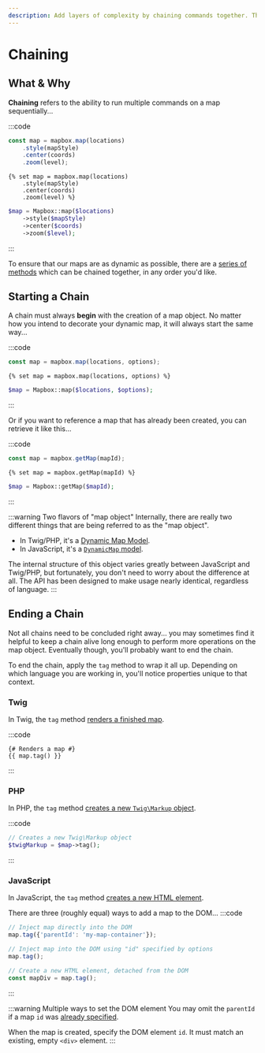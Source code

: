 ```yaml
---
description: Add layers of complexity by chaining commands together. The same set of chainable commands are nearly identical across JavaScript, Twig, and PHP.
---
```


# Chaining

## What & Why

**Chaining** refers to the ability to run multiple commands on a map sequentially...

:::code
```js
const map = mapbox.map(locations)
    .style(mapStyle)
    .center(coords)
    .zoom(level);
```
```twig
{% set map = mapbox.map(locations)
    .style(mapStyle)
    .center(coords)
    .zoom(level) %}
```
```php
$map = Mapbox::map($locations)
    ->style($mapStyle)
    ->center($coords)
    ->zoom($level);
```
:::

To ensure that our maps are as dynamic as possible, there are a [series of methods](/dynamic-maps/universal-methods/) which can be chained together, in any order you'd like.

## Starting a Chain

A chain must always **begin** with the creation of a map object. No matter how you intend to decorate your dynamic map, it will always start the same way...

:::code
```js
const map = mapbox.map(locations, options);
```
```twig
{% set map = mapbox.map(locations, options) %}
```
```php
$map = Mapbox::map($locations, $options);
```
:::
 
Or if you want to reference a map that has already been created, you can retrieve it like this...

:::code
```js
const map = mapbox.getMap(mapId);
```
```twig
{% set map = mapbox.getMap(mapId) %}
```
```php
$map = Mapbox::getMap($mapId);
```
:::

:::warning Two flavors of "map object"
Internally, there are really two different things that are being referred to as the "map object".

- In Twig/PHP, it's a [Dynamic Map Model](/models/dynamic-map-model/).
- In JavaScript, it's a [`DynamicMap` model](/javascript/dynamicmap.js/).

 The internal structure of this object varies greatly between JavaScript and Twig/PHP, but fortunately, you don't need to worry about the difference at all. The API has been designed to make usage nearly identical, regardless of language.
:::

## Ending a Chain

Not all chains need to be concluded right away... you may sometimes find it helpful to keep a chain alive long enough to perform more operations on the map object. Eventually though, you'll probably want to end the chain.

To end the chain, apply the `tag` method to wrap it all up. Depending on which language you are working in, you'll notice properties unique to that context.

### Twig

In Twig, the `tag` method [renders a finished map](/dynamic-maps/twig-php-methods/#tag-options).

:::code
```twig
{# Renders a map #}
{{ map.tag() }}
```
:::

### PHP

In PHP, the `tag` method [creates a new `Twig\Markup` object](/dynamic-maps/twig-php-methods/#tag-options).

:::code
```php
// Creates a new Twig\Markup object
$twigMarkup = $map->tag();
```
:::

### JavaScript

In JavaScript, the `tag` method [creates a new HTML element](/dynamic-maps/javascript-methods/#tag-options).

There are three (roughly equal) ways to add a map to the DOM...
:::code
```js Specify parent ID
// Inject map directly into the DOM
map.tag({'parentId': 'my-map-container'});
```
```js Use ID from options
// Inject map into the DOM using "id" specified by options
map.tag();
```
```js Create detached element
// Create a new HTML element, detached from the DOM
const mapDiv = map.tag();
```
:::

:::warning Multiple ways to set the DOM element
You may omit the `parentId` if a map `id` was [already specified](/dynamic-maps/basic-map-management/#dynamic-map-options).

When the map is created, specify the DOM element `id`.  It must match an existing, empty `<div>` element.
:::
